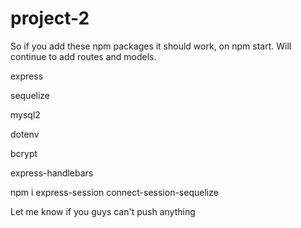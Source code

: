# project-2

So if you add these npm packages it should work, on npm start.  Will continue to add routes and models. 

express

sequelize 

mysql2

dotenv

bcrypt

express-handlebars

npm i express-session connect-session-sequelize

Let me know if you guys can't push anything